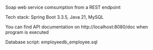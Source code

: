 Soap web service comsumption from a REST endpoint

Tech stack: Spring Boot 3.3.5, Java 21, MySQL

You can find API documentation on http://localhost:8080/doc when program is executed

Database script: employeedb_employee.sql
